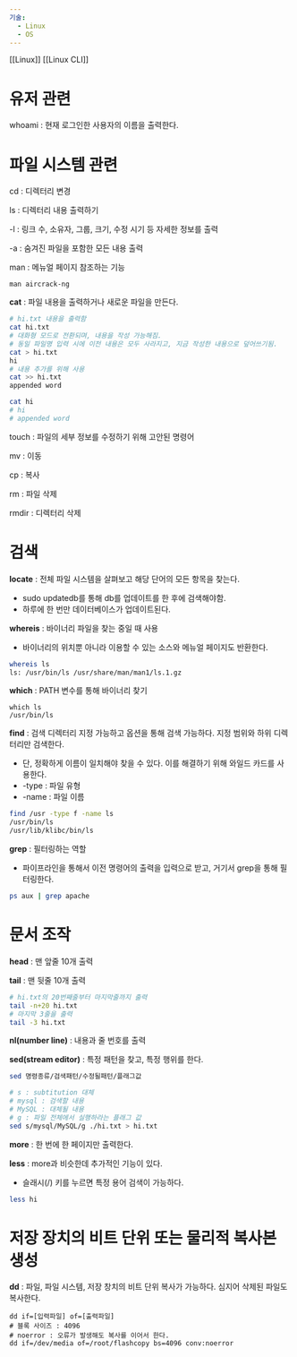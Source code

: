 ```yaml
---
기술:
  - Linux
  - OS
---
```

[[Linux]] [[Linux CLI]]
# 유저 관련

whoami : 현재 로그인한 사용자의 이름을 출력한다.

# 파일 시스템 관련

cd : 디렉터리 변경

ls : 디렉터리 내용 출력하기

-l : 링크 수, 소유자, 그룹, 크기, 수정 시기 등 자세한 정보를 출력

-a : 숨겨진 파일을 포함한 모든 내용 출력

man : 메뉴얼 페이지 참조하는 기능

```Shell
man aircrack-ng
```

**cat** : 파일 내용을 출력하거나 새로운 파일을 만든다.

```Bash
# hi.txt 내용을 출력함
cat hi.txt 
# 대화형 모드로 전환되며, 내용을 작성 가능해짐.
# 동일 파일명 입력 시에 이전 내용은 모두 사라지고, 지금 작성한 내용으로 덮어쓰기됨.
cat > hi.txt
hi
# 내용 추가를 위해 사용
cat >> hi.txt
appended word

cat hi
# hi
# appended word
```

touch : 파일의 세부 정보를 수정하기 위해 고안된 명령어

mv : 이동

cp : 복사

rm : 파일 삭제

rmdir : 디렉터리 삭제

# 검색

**locate** : 전체 파일 시스템을 살펴보고 해당 단어의 모든 항목을 찾는다.

- sudo updatedb를 통해 db를 업데이트를 한 후에 검색해야함.
- 하루에 한 번만 데이터베이스가 업데이트된다.

**whereis** : 바이너리 파일을 찾는 중일 때 사용

- 바이너리의 위치뿐 아니라 이용할 수 있는 소스와 메뉴얼 페이지도 반환한다.

```Bash
whereis ls
ls: /usr/bin/ls /usr/share/man/man1/ls.1.gz
```

**which** : PATH 변수를 통해 바이너리 찾기

```Shell
which ls
/usr/bin/ls
```

**find** : 검색 디렉터리 지정 가능하고 옵션을 통해 검색 가능하다. 지정 범위와 하위 디렉터리만 검색한다.

- 단, 정확하게 이름이 일치해야 찾을 수 있다. 이를 해결하기 위해 와일드 카드를 사용한다.
- -type : 파일 유형
- -name : 파일 이름

```Bash
find /usr -type f -name ls
/usr/bin/ls
/usr/lib/klibc/bin/ls
```

**grep** : 필터링하는 역할

- 파이프라인을 통해서 이전 명령어의 출력을 입력으로 받고, 거기서 grep을 통해 필터링한다.

```Bash
ps aux | grep apache
```

# 문서 조작

**head** : 맨 앞줄 10개 출력

**tail** : 맨 뒷줄 10개 출력

```Bash
# hi.txt의 20번째줄부터 마지막줄까지 출력
tail -n+20 hi.txt
# 마지막 3줄을 출력
tail -3 hi.txt
```

**nl(number line)** : 내용과 줄 번호를 출력

**sed(stream editor)** : 특정 패턴을 찾고, 특정 행위를 한다.

```Bash
sed 명령종류/검색패턴/수정될패턴/플래그값

# s : subtitution 대체
# mysql : 검색할 내용
# MySQL : 대체될 내용
# g : 파일 전체에서 실행하라는 플래그 값
sed s/mysql/MySQL/g ./hi.txt > hi.txt
```

**more** : 한 번에 한 페이지만 출력한다.

**less** : more과 비슷한데 추가적인 기능이 있다.

- 슬래시(/) 키를 누르면 특정 용어 검색이 가능하다.

```Bash
less hi
```

# 저장 장치의 비트 단위 또는 물리적 복사본 생성

**dd** : 파일, 파일 시스템, 저장 창치의 비트 단위 복사가 가능하다. 심지어 삭제된 파일도 복사한다.

```Shell
dd if=[입력파일] of=[출력파일]
# 블록 사이즈 : 4096
# noerror : 오류가 발생해도 복사를 이어서 한다.
dd if=/dev/media of=/root/flashcopy bs=4096 conv:noerror
```